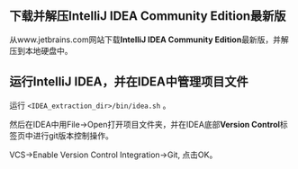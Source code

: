 ## 下载并解压IntelliJ IDEA Community Edition最新版

从www.jetbrains.com网站下载**IntelliJ IDEA Community Edition**最新版，并解压到本地硬盘中。

## 运行IntelliJ IDEA，并在IDEA中管理项目文件

运行 `<IDEA_extraction_dir>/bin/idea.sh` 。

然后在IDEA中用File->Open打开项目文件夹，并在IDEA底部**Version Control**标签页中进行git版本控制操作。

VCS->Enable Version Control Integration->Git, 点击OK。